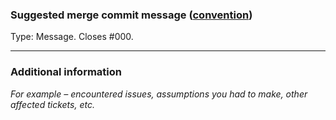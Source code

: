 ### Suggested merge commit message ([convention](https://github.com/ckeditor/ckeditor5-design/wiki/Git-commit-message-convention))

Type: Message. Closes #000.

---

### Additional information

*For example – encountered issues, assumptions you had to make, other affected tickets, etc.*
